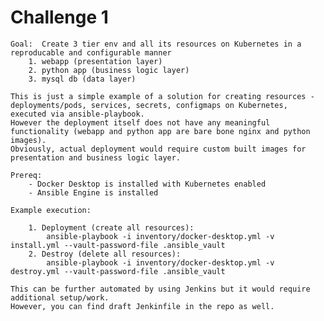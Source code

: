 # Challenge 1

    Goal:  Create 3 tier env and all its resources on Kubernetes in a reproducable and configurable manner
        1. webapp (presentation layer)
        2. python app (business logic layer)
        3. mysql db (data layer)

    This is just a simple example of a solution for creating resources - deployments/pods, services, secrets, configmaps on Kubernetes, executed via ansible-playbook.
    However the deployment itself does not have any meaningful functionality (webapp and python app are bare bone nginx and python images).
    Obviously, actual deployment would require custom built images for presentation and business logic layer.

    Prereq:
        - Docker Desktop is installed with Kubernetes enabled
        - Ansible Engine is installed

    Example execution:

        1. Deployment (create all resources):
            ansible-playbook -i inventory/docker-desktop.yml -v install.yml --vault-password-file .ansible_vault
        2. Destroy (delete all resources):
            ansible-playbook -i inventory/docker-desktop.yml -v destroy.yml --vault-password-file .ansible_vault

    This can be further automated by using Jenkins but it would require additional setup/work.
    However, you can find draft Jenkinfile in the repo as well.
